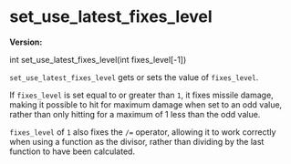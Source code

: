 # set_use_latest_fixes_level

**Version:** <VersionInfo yedink="0.95+" standalone />&nbsp;<VersionInfo dinkhd="2.08+" standalone />

<Prototype>int set_use_latest_fixes_level(int fixes_level[-1])</Prototype>

`set_use_latest_fixes_level` gets or sets the value of `fixes_level`.  <br>

If `fixes_level` is set equal to or greater than `1`, it fixes missile damage, making it possible to hit for maximum damage when set to an odd value, rather than only hitting for a maximum of 1 less than the odd value.

<VersionInfo dinkhd=""> 

`fixes_level` of `1` also fixes the `/=` operator, allowing it to work correctly when using a function as the divisor, rather than dividing by the last function to have been calculated.

</VersionInfo>